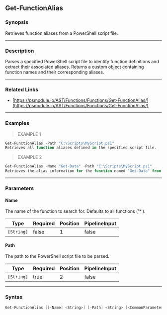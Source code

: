 Get-FunctionAlias
-----------------

### Synopsis
Retrieves function aliases from a PowerShell script file.

---

### Description

Parses a specified PowerShell script file to identify function definitions and extract their associated aliases.
Returns a custom object containing function names and their corresponding aliases.

---

### Related Links
* [https://psmodule.io/AST/Functions/Functions/Get-FunctionAlias/](https://psmodule.io/AST/Functions/Functions/Get-FunctionAlias/)

---

### Examples
> EXAMPLE 1

```PowerShell
Get-FunctionAlias -Path "C:\Scripts\MyScript.ps1"
Retrieves all function aliases defined in the specified script file.
```
> EXAMPLE 2

```PowerShell
Get-FunctionAlias -Name "Get-Data" -Path "C:\Scripts\MyScript.ps1"
Retrieves the alias information for the function named "Get-Data" from the specified script file.
```

---

### Parameters
#### **Name**
The name of the function to search for. Defaults to all functions ('*').

|Type      |Required|Position|PipelineInput|
|----------|--------|--------|-------------|
|`[String]`|false   |1       |false        |

#### **Path**
The path to the PowerShell script file to be parsed.

|Type      |Required|Position|PipelineInput|
|----------|--------|--------|-------------|
|`[String]`|true    |2       |false        |

---

### Syntax
```PowerShell
Get-FunctionAlias [[-Name] <String>] [-Path] <String> [<CommonParameters>]
```
